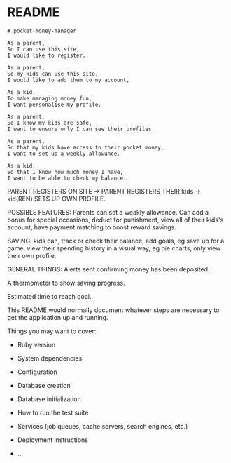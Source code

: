 # README
```
# pocket-money-manager

As a parent,
So I can use this site,
I would like to register.

As a parent,
So my kids can use this site,
I would like to add them to my account,

As a kid,
To make managing money fun,
I want personalise my profile.

As a parent,
So I know my kids are safe,
I want to ensure only I can see their profiles.

As a parent,
So that my kids have access to their pocket money,
I want to set up a weekly allowance.

As a kid,
So that I know how much money I have,
I want to be able to check my balance.

```

PARENT REGISTERS ON SITE -> PARENT REGISTERS THEIR kids -> kid(REN) SETS UP OWN PROFILE.

POSSIBLE FEATURES: Parents can set a weakly allowance. Can add a bonus for special occasions, deduct for punishment, view all of their kids's account, have payment matching to boost reward savings.

SAVING: kids can, track or check their balance, add goals, eg save up for a game, view their spending history in a visual way, eg pie charts, only view their own profile.


GENERAL THINGS: Alerts sent confirming money has been deposited.

A thermometer to show saving progress.

Estimated time to reach goal.




This README would normally document whatever steps are necessary to get the
application up and running.

Things you may want to cover:

* Ruby version

* System dependencies

* Configuration

* Database creation

* Database initialization

* How to run the test suite

* Services (job queues, cache servers, search engines, etc.)

* Deployment instructions

* ...
